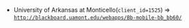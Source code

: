  - University of Arkansas at Monticello(`client_id=1525`) => [`http://blackboard.uamont.edu/webapps/Bb-mobile-bb_bb60/`](http://blackboard.uamont.edu/webapps/Bb-mobile-bb_bb60/)
